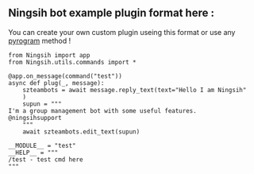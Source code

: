 ## Ningsih bot example plugin format here :
You can create your own custom plugin useing this format or use any [pyrogram](http://pyrogram.org) method !


```
from Ningsih import app
from Ningsih.utils.commands import *

@app.on_message(command("test"))
async def plug(_, message):
    szteambots = await message.reply_text(text="Hello I am Ningsih"
    )
    supun = """
I'm a group management bot with some useful features.
@ningsihsupport    
    """
    await szteambots.edit_text(supun)

__MODULE__ = "test"
__HELP__ = """  
/test - test cmd here
"""
```

